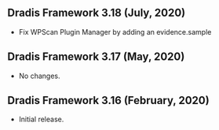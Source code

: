 ## Dradis Framework 3.18 (July, 2020) ##

*  Fix WPScan Plugin Manager by adding an evidence.sample


## Dradis Framework 3.17 (May, 2020) ##

*  No changes.


## Dradis Framework 3.16 (February, 2020) ##

*  Initial release.
